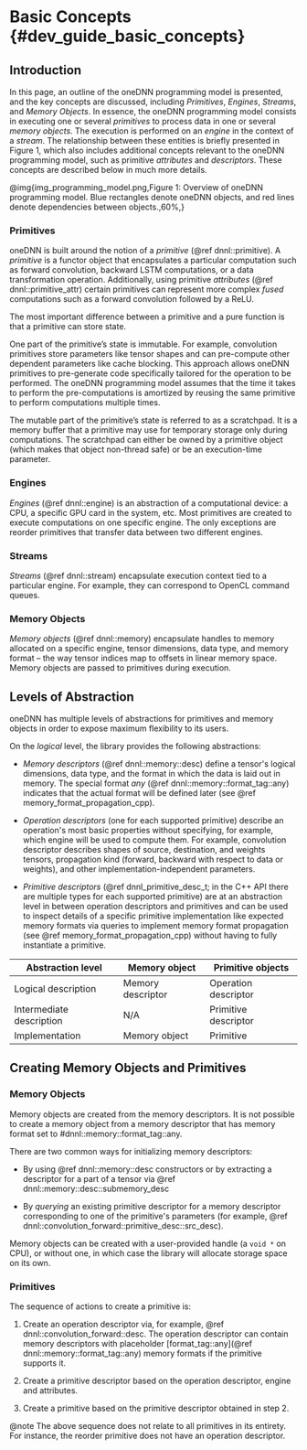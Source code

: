 Basic Concepts {#dev_guide_basic_concepts}
==========================================

## Introduction

In this page, an outline of the oneDNN programming model is presented, and the
key concepts are discussed, including *Primitives*, *Engines*, *Streams*, and
*Memory Objects*. In essence, the oneDNN programming model consists in executing
one or several *primitives* to process data in one or several *memory objects*.
The execution is performed on an *engine* in the context of a *stream*. The
relationship between these entities is briefly presented in Figure 1, which also
includes additional concepts relevant to the oneDNN programming model, such as
primitive *attributes* and *descriptors*. These concepts are described below in
much more details.

@img{img_programming_model.png,Figure 1: Overview of oneDNN programming model. Blue rectangles denote oneDNN objects\, and red lines denote dependencies between objects.,60%,}

### Primitives

oneDNN is built around the notion of a *primitive* (@ref dnnl::primitive). A
*primitive* is a functor object that encapsulates a particular computation such
as forward convolution, backward LSTM computations, or a data transformation
operation. Additionally, using primitive *attributes* (@ref
dnnl::primitive_attr) certain primitives can represent more complex *fused*
computations such as a forward convolution followed by a ReLU.

The most important difference between a primitive and a pure function is that
a primitive can store state.

One part of the primitive’s state is immutable. For example, convolution
primitives store parameters like tensor shapes and can pre-compute other
dependent parameters like cache blocking. This approach allows oneDNN primitives
to pre-generate code specifically tailored for the operation to be performed.
The oneDNN programming model assumes that the time it takes to perform the
pre-computations is amortized by reusing the same primitive to perform
computations multiple times.

The mutable part of the primitive’s state is referred to as a scratchpad. It
is a memory buffer that a primitive may use for temporary storage only during
computations. The scratchpad can either be owned by a primitive object (which
makes that object non-thread safe) or be an execution-time parameter.

### Engines

*Engines* (@ref dnnl::engine) is an abstraction of a computational device: a
CPU, a specific GPU card in the system, etc. Most primitives are created to
execute computations on one specific engine. The only exceptions are reorder
primitives that transfer data between two different engines.

### Streams

*Streams* (@ref dnnl::stream) encapsulate execution context tied to a
particular engine. For example, they can correspond to OpenCL command queues.

### Memory Objects

*Memory objects* (@ref dnnl::memory) encapsulate handles to memory allocated
on a specific engine, tensor dimensions, data type, and memory format – the
way tensor indices map to offsets in linear memory space. Memory objects are
passed to primitives during execution.

## Levels of Abstraction

oneDNN has multiple levels of abstractions for primitives and memory objects
in order to expose maximum flexibility to its users.

On the *logical* level, the library provides the following abstractions:

* *Memory descriptors* (@ref dnnl::memory::desc) define a tensor's logical
  dimensions, data type, and the format in which the data is laid out in
  memory. The special format _any_ (@ref dnnl::memory::format_tag::any)
  indicates that the actual format will be defined later (see @ref
  memory_format_propagation_cpp).

* *Operation descriptors* (one for each supported primitive) describe an
  operation's most basic properties without specifying, for example, which
  engine will be used to compute them. For example, convolution descriptor
  describes shapes of source, destination, and weights tensors, propagation
  kind (forward, backward with respect to data or weights), and other
  implementation-independent parameters.

* *Primitive descriptors* (@ref dnnl_primitive_desc_t; in the C++ API there
  are multiple types for each supported primitive) are at an abstraction level
  in between operation descriptors and primitives and can be used to inspect
  details of a specific primitive implementation like expected memory formats
  via queries to implement memory format propagation (see @ref
  memory_format_propagation_cpp) without having to fully instantiate a
  primitive.


| Abstraction level        | Memory object     | Primitive objects    |
|--------------------------|-------------------|----------------------|
| Logical description      | Memory descriptor | Operation descriptor |
| Intermediate description | N/A               | Primitive descriptor |
| Implementation           | Memory object     | Primitive            |

## Creating Memory Objects and Primitives

### Memory Objects

Memory objects are created from the memory descriptors. It is not possible to
create a memory object from a memory descriptor that has memory format set to
#dnnl::memory::format_tag::any.

There are two common ways for initializing memory descriptors:

* By using @ref dnnl::memory::desc constructors or by extracting a
  descriptor for a part of a tensor via
  @ref dnnl::memory::desc::submemory_desc

* By *querying* an existing primitive descriptor for a memory descriptor
  corresponding to one of the primitive's parameters (for example, @ref
  dnnl::convolution_forward::primitive_desc::src_desc).

Memory objects can be created with a user-provided handle (a `void *` on CPU),
or without one, in which case the library will allocate storage space on its
own.

### Primitives

The sequence of actions to create a primitive is:

1. Create an operation descriptor via, for example, @ref
   dnnl::convolution_forward::desc. The operation descriptor can contain
   memory descriptors with placeholder
   [format_tag::any](@ref dnnl::memory::format_tag::any)
   memory formats if the primitive supports it.

2. Create a primitive descriptor based on the operation descriptor, engine
   and attributes.

3. Create a primitive based on the primitive descriptor obtained in step 2.

@note The above sequence does not relate to all primitives in its entirety. For
instance, the reorder primitive does not have an operation descriptor.
